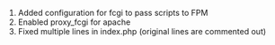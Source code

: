 1. Added configuration for fcgi to pass scripts to FPM
2. Enabled proxy_fcgi for apache
3. Fixed multiple lines in index.php (original lines are commented out)
